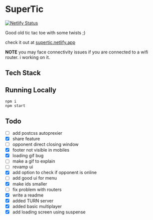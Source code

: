 # SuperTic

[![Netlify Status](https://api.netlify.com/api/v1/badges/406ea4f8-05dc-4c30-a4c6-3671e5cbbacc/deploy-status)](https://app.netlify.com/sites/supertic/deploys)

Good old tic tac toe with some twists ;)

check it out at [supertic.netlify.app](https://supertic.netlify.app)

**NOTE** you may face connectivity issues if you are connected to a wifi router. i working on it.

## Tech Stack

## Running Locally

```
npm i
npm start
```

## Todo

- [ ] add postcss autoprexier
- [x] share feature
- [ ] opponent direct closing window
- [x] footer not visible in mobiles
- [x] loading gif bug
- [ ] make a gif to explain
- [ ] revamp ui
- [x] add option to check if opponent is online
- [ ] add good ui for menu
- [x] make ids smaller
- [ ] fix problem with routers
- [x] write a readme
- [x] added TURN server
- [x] added basic multiplayer
- [x] add loading screen using suspense
